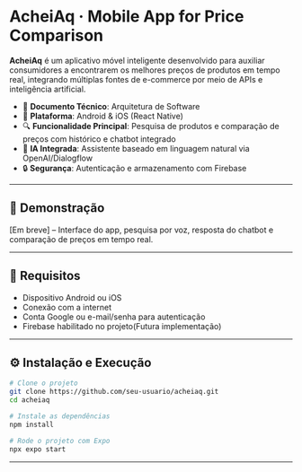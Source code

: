 # AcheiAq · Mobile App for Price Comparison

**AcheiAq** é um aplicativo móvel inteligente desenvolvido para auxiliar consumidores a encontrarem os melhores preços de produtos em tempo real, integrando múltiplas fontes de e-commerce por meio de APIs e inteligência artificial.

- 📄 **Documento Técnico**: Arquitetura de Software  
- 📱 **Plataforma**: Android & iOS (React Native)  
- 🔍 **Funcionalidade Principal**: Pesquisa de produtos e comparação de preços com histórico e chatbot integrado  
- 🧠 **IA Integrada**: Assistente baseado em linguagem natural via OpenAI/Dialogflow  
- 🔒 **Segurança**: Autenticação e armazenamento com Firebase  

---

## 🎥 Demonstração

[Em breve] – Interface do app, pesquisa por voz, resposta do chatbot e comparação de preços em tempo real.

---

## 🧰 Requisitos

- Dispositivo Android ou iOS
- Conexão com a internet
- Conta Google ou e-mail/senha para autenticação
- Firebase habilitado no projeto(Futura implementação)

---

## ⚙️ Instalação e Execução

```bash
# Clone o projeto
git clone https://github.com/seu-usuario/acheiaq.git
cd acheiaq

# Instale as dependências
npm install

# Rode o projeto com Expo
npx expo start
```

---
